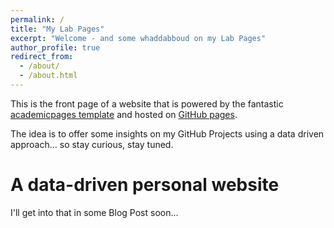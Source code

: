 ```yaml
---
permalink: /
title: "My Lab Pages"
excerpt: "Welcome - and some whaddabboud on my Lab Pages"
author_profile: true
redirect_from: 
  - /about/
  - /about.html
---
```


This is the front page of a website that is powered by the fantastic
 [academicpages template] and hosted on [GitHub pages].

The idea is to offer some insights on my GitHub Projects using a data driven
 approach... so stay curious, stay tuned.

A data-driven personal website
======

I'll get into that in some Blog Post soon...

[academicpages template]:   https://github.com/academicpages/academicpages.github.io
[GitHub pages]:             https://pages.github.com
